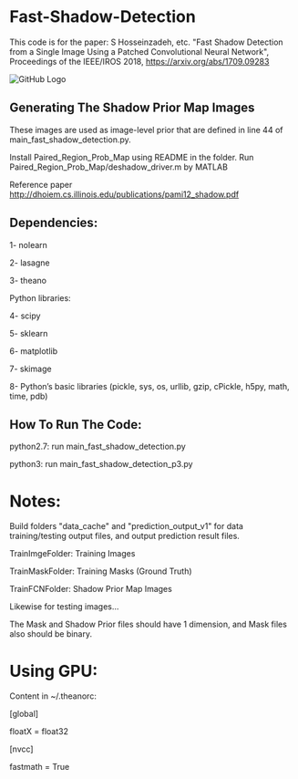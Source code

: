 # Fast-Shadow-Detection

This code is for the paper: S Hosseinzadeh, etc. "Fast Shadow Detection from a Single Image Using a Patched Convolutional Neural Network", Proceedings of the IEEE/IROS 2018, https://arxiv.org/abs/1709.09283

![GitHub Logo](/images/logo.png)

## Generating The Shadow Prior Map Images

These images are used as image-level prior that are defined in line 44 of main_fast_shadow_detection.py. 

Install Paired_Region_Prob_Map using README in the folder. Run Paired_Region_Prob_Map/deshadow_driver.m by MATLAB

Reference paper http://dhoiem.cs.illinois.edu/publications/pami12_shadow.pdf

## Dependencies:
1- nolearn

2- lasagne

3- theano

Python libraries:

4- scipy

5- sklearn

6- matplotlib

7- skimage

8- Python’s basic libraries (pickle, sys, os, urllib, gzip, cPickle, h5py, math, time, pdb)

## How To Run The Code:

python2.7: run main_fast_shadow_detection.py 

python3: run main_fast_shadow_detection_p3.py

# Notes: 

Build folders "data_cache" and "prediction_output_v1" for data training/testing output files, and output prediction result files.

TrainImgeFolder: Training Images

TrainMaskFolder: Training Masks (Ground Truth)

TrainFCNFolder: Shadow Prior Map Images

Likewise for testing images…

The Mask and Shadow Prior files should have 1 dimension, and Mask files also should be binary.

# Using GPU:

Content in ~/.theanorc:

[global]

floatX = float32

[nvcc]

fastmath = True
